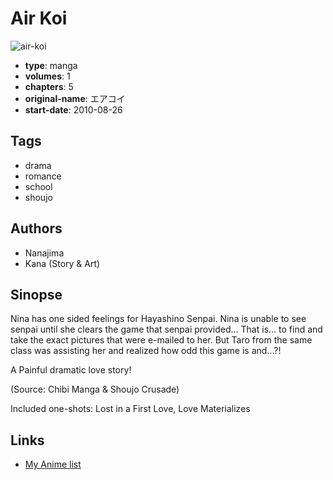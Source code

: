 # Air Koi

![air-koi](https://cdn.myanimelist.net/images/manga/3/35234.jpg)

-   **type**: manga
-   **volumes**: 1
-   **chapters**: 5
-   **original-name**: エアコイ
-   **start-date**: 2010-08-26

## Tags

-   drama
-   romance
-   school
-   shoujo

## Authors

-   Nanajima
-   Kana (Story & Art)

## Sinopse

Nina has one sided feelings for Hayashino Senpai. Nina is unable to see senpai until she clears the game that senpai provided... That is... to find and take the exact pictures that were e-mailed to her. But Taro from the same class was assisting her and realized how odd this game is and...?!

A Painful dramatic love story!

(Source: Chibi Manga & Shoujo Crusade)

Included one-shots:
Lost in a First Love, Love Materializes

## Links

-   [My Anime list](https://myanimelist.net/manga/21741/Air_Koi)
